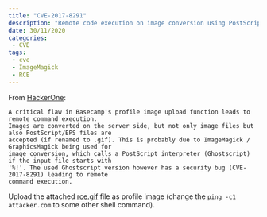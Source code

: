 ```yaml
---
title: "CVE-2017-8291"
description: "Remote code execution on image conversion using PostScript interpreter (Ghostscript)."
date: 30/11/2020
categories:
 - CVE
tags:
 - cve
 - ImageMagick
 - RCE
---
```


From [HackerOne](https://hackerone.com/reports/365271):

```
A critical flaw in Basecamp's profile image upload function leads to remote command execution.
Images are converted on the server side, but not only image files but also PostScript/EPS files are
accepted (if renamed to .gif). This is probably due to ImageMagick / GraphicsMagick being used for
image conversion, which calls a PostScript interpreter (Ghostscript) if the input file starts with
'%!'. The used Ghostscript version however has a security bug (CVE-2017-8291) leading to remote
command execution.
```

Upload the attached [rce.gif](/assets/cve_2017_8291.gif) file as profile image
(change the `ping -c1 attacker.com` to some other shell command).
